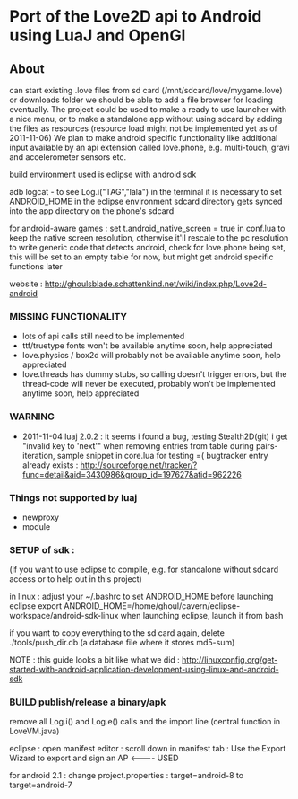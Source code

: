 Port of the Love2D api to Android using LuaJ and OpenGl
=======================================================

About
-----

can start existing .love files from sd card (/mnt/sdcard/love/mygame.love) or downloads folder
we should be able to add a file browser for loading eventually.
The project could be used to make a ready to use launcher with a nice menu, or to make a standalone app without using sdcard by adding the files as resources (resource load might not be implemented yet as of 2011-11-06)
We plan to make android specific functionality like additional input available by an api extension called love.phone, e.g. multi-touch, gravi and accelerometer sensors etc.

build environment used is eclipse with android sdk

adb logcat - to see Log.i("TAG","lala") in the terminal
it is necessary to set ANDROID_HOME in the eclipse environment
sdcard directory gets synced into the app directory on the phone's sdcard

for android-aware games :
set t.android_native_screen = true in conf.lua to keep the native screen resolution, otherwise it'll rescale to the pc resolution
to write generic code that detects android, check for love.phone being set, this will be set to an empty table for now, but might get android specific functions later

website : http://ghoulsblade.schattenkind.net/wiki/index.php/Love2d-android

### MISSING FUNCTIONALITY
* lots of api calls still need to be implemented
* ttf/truetype fonts won't be available anytime soon, help appreciated
* love.physics / box2d will probably not be available anytime soon, help appreciated
* love.threads has dummy stubs, so calling doesn't trigger errors, but the thread-code will never be executed, probably won't be implemented anytime soon, help appreciated

### WARNING
* 2011-11-04 luaj 2.0.2 : it seems i found a bug, testing Stealth2D(git) i get "invalid key to 'next'" when removing entries from table during pairs-iteration, sample snippet in core.lua for testing =(
	bugtracker entry already exists : http://sourceforge.net/tracker/?func=detail&aid=3430986&group_id=197627&atid=962226

### Things not supported by luaj
* newproxy
* module

### SETUP of sdk : 
(if you want to use eclipse to compile, e.g. for standalone without sdcard access or to help out in this project) 

in linux : 
adjust your ~/.bashrc to set ANDROID_HOME before launching eclipse
export ANDROID_HOME=/home/ghoul/cavern/eclipse-workspace/android-sdk-linux
when launching eclipse, launch it from bash 

if you want to copy everything to the sd card again, delete ./tools/push_dir.db  (a database file where it stores md5-sum)

NOTE : this guide looks a bit like what we did : http://linuxconfig.org/get-started-with-android-application-development-using-linux-and-android-sdk

### BUILD publish/release a binary/apk

remove all Log.i() and Log.e() calls and the import line (central function in LoveVM.java)

eclipse : open manifest editor : scroll down in manifest tab : 
Use the Export Wizard to export and sign an AP			<---- USED

for android 2.1 : change project.properties : 
target=android-8
to
target=android-7

